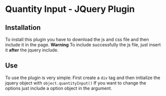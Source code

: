 # Quantity Input - JQuery Plugin
## Installation
To install this plugin you have to download the js and css file and then include it in the page.
**Warning**
To include successfully the js file, just insert it **after** the jquery include.
## Use
To use the plugin is very simple:
First create a `div` tag and then initialize the jquery object with 
`object.quantityInput()`
If you want to change the options just include a option object in the argument.
